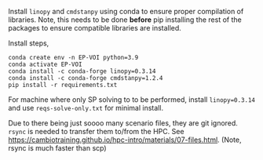 Install `linopy` and `cmdstanpy` using conda to ensure proper compilation of libraries.
Note, this needs to be done **before** pip installing the rest of the packages to ensure compatible libraries are installed.

Install steps,
```
conda create env -n EP-VOI python=3.9
conda activate EP-VOI
conda install -c conda-forge linopy=0.3.14
conda install -c conda-forge cmdstanpy=1.2.4
pip install -r requirements.txt
```

For machine where only SP solving to to be performed, install `linopy=0.3.14` and use `reqs-solve-only.txt` for minimal install.

Due to there being just soooo many scenario files, they are git ignored. `rsync` is needed to transfer them to/from the HPC. See https://cambiotraining.github.io/hpc-intro/materials/07-files.html. (Note, rsync is much faster than scp)